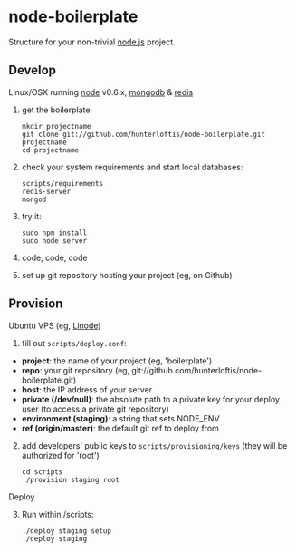 # node-boilerplate
      
Structure for your non-trivial [node.js](http://nodejs.org) project.

## Develop

Linux/OSX running [node](http://nodejs.org) v0.6.x, [mongodb](http://mongodb.org) & [redis](http://redis.io)

1. get the boilerplate:

    ```shell
    mkdir projectname
    git clone git://github.com/hunterloftis/node-boilerplate.git projectname
    cd projectname
    ```

2. check your system requirements and start local databases:

    ```shell
    scripts/requirements
    redis-server
    mongod
    ```

3. try it:

    ```shell
    sudo npm install
    sudo node server
    ```

4. code, code, code
5. set up git repository hosting your project (eg, on Github)

## Provision
  
Ubuntu VPS (eg, [Linode](http://linode.com))

1. fill out `scripts/deploy.conf`:
    
  - **project**: the name of your project (eg, 'boilerplate')
  - **repo**: your git repository (eg, git://github.com/hunterloftis/node-boilerplate.git)
  - **host**: the IP address of your server
  - **private (/dev/null)**: the absolute path to a private key for your deploy user (to access a private git repository)
  - **environment (staging)**: a string that sets NODE_ENV
  - **ref (origin/master)**: the default git ref to deploy from
  
2. add developers' public keys to `scripts/provisioning/keys` (they will be authorized for 'root')
  
    ```
    cd scripts
    ./provision staging root
    ```

Deploy
  
3. Run within /scripts:

    ```
    ./deploy staging setup
    ./deploy staging
    ```